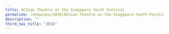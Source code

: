 ```yaml
---
title: ACSian Theatre at the Singapore Youth Festival
permalink: /showcase/2018/ACSian-Theatre-at-the-Singapore-Youth-Festival/
description: ""
third_nav_title: "2018"
---
```

